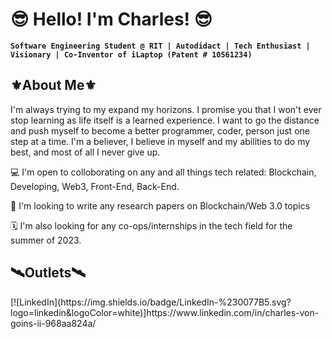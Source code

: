 <h1>😎 Hello! I'm Charles! 😎</h1>

**`Software Engineering Student @ RIT | Autodidact | Tech Enthusiast | Visionary | Co-Inventor of iLaptop (Patent # 10561234)`**

<h2>⚜️About Me⚜️</h2>
<p>I'm always trying to my expand my horizons. I promise you that I won't ever stop learning as life itself is a learned experience.
I want to go the distance and push myself to become a better programmer, coder, person just one step at a time.
I'm a believer, I believe in myself and my abilities to do my best, and most of all I never give up.</p>

<p>
💻 I'm open to colloborating on any and all things tech related: Blockchain, Developing, Web3, Front-End, Back-End.
</p><p>
📒 I'm looking to write any research papers on Blockchain/Web 3.0 topics
</p><p>
🗓 I'm also looking for any co-ops/internships in the tech field for the summer of 2023.
</p>

<h2>🛰Outlets🛰</h2>
<p align="left">
    [![LinkedIn](https://img.shields.io/badge/LinkedIn-%230077B5.svg?logo=linkedin&logoColor=white)]https://www.linkedin.com/in/charles-von-goins-ii-968aa824a/
</p>



